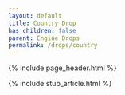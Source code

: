 ```yaml
---
layout: default
title: Country Drop
has_children: false
parent: Engine Drops
permalink: /drops/country
---
```


{% include page_header.html %}

{% include stub_article.html %}